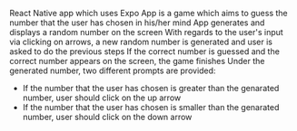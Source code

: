 React Native app which uses Expo
App is a game which aims to guess the number that the user has chosen in his/her mind
App generates and displays a random number on the screen
With regards to the user's input via clicking on arrows, a new random number is generated and user is asked to do the previous steps
If the correct number is guessed and the correct number appears on the screen, the game finishes
Under the generated number, two different prompts are provided: 
- If the number that the user has chosen is greater than the genarated number, user should click on the up arrow
- If the number that the user has chosen is smaller than the genarated number, user should click on the down arrow
